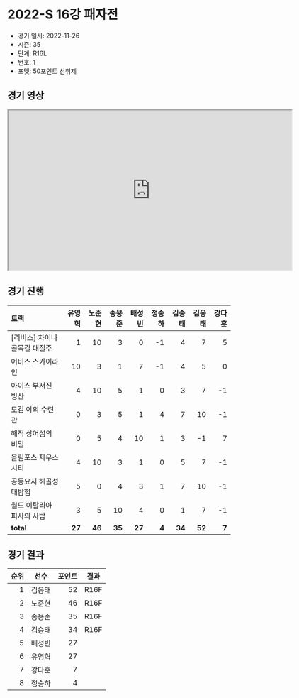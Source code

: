 # 2022-S 16강 패자전

- 경기 일시: 2022-11-26
- 시즌: 35
- 단계: R16L
- 번호: 1
- 포맷: 50포인트 선취제





## 경기 영상
<iframe width="640" height="360"
src="https://www.youtube.com/embed/pVO73yo8iao">
</iframe>

## 경기 진행

| 트랙 | 유영혁 | 노준현 | 송용준 | 배성빈 | 정승하 | 김승태 | 김응태 | 강다훈 |
|:---|---:|---:|---:|---:|---:|---:|---:|---:|
| [리버스] 차이나 골목길 대질주 | 1 | 10 | 3 | 0 | -1 | 4 | 7 | 5 |
| 어비스 스카이라인 | 10 | 3 | 1 | 7 | -1 | 4 | 5 | 0 |
| 아이스 부서진 빙산 | 4 | 10 | 5 | 1 | 0 | 3 | 7 | -1 |
| 도검 야외 수련관 | 0 | 3 | 5 | 1 | 4 | 7 | 10 | -1 |
| 해적 상어섬의 비밀 | 0 | 5 | 4 | 10 | 1 | 3 | -1 | 7 |
| 올림포스 제우스 시티 | 4 | 10 | 3 | 1 | 0 | 5 | 7 | -1 |
| 공동묘지 해골성 대탐험 | 5 | 0 | 4 | 3 | 1 | 7 | 10 | -1 |
| 월드 이탈리아 피사의 사탑 | 3 | 5 | 10 | 4 | 0 | 1 | 7 | -1 |
| __total__ | __27__ | __46__ | __35__ | __27__ | __4__ | __34__ | __52__ | __7__ |




## 경기 결과

| 순위 | 선수 | 포인트 | 결과 |
|---:|:---:|---:|:---:|
| 1 | 김응태 | 52 | R16F |
| 2 | 노준현 | 46 | R16F |
| 3 | 송용준 | 35 | R16F |
| 4 | 김승태 | 34 | R16F |
| 5 | 배성빈 | 27 |  |
| 6 | 유영혁 | 27 |  |
| 7 | 강다훈 | 7 |  |
| 8 | 정승하 | 4 |  |

